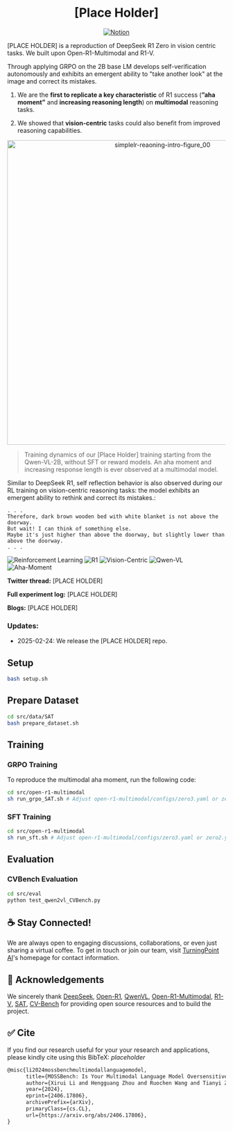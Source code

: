 <div align="center">

# [Place Holder]

[![Notion](https://img.shields.io/badge/Notion-%23000000.svg?style=for-the-badge&logo=notion&logoColor=white)](https://hkust-nlp.notion.site/simplerl-reason)

</div>


[PLACE HOLDER] is a reproduction of DeepSeek R1 Zero in vision centric tasks. We built upon Open-R1-Multimodal and R1-V.

Through applying GRPO on the 2B base LM develops self-verification autonomously and exhibits an emergent ability to "take another look" at the image and correct its mistakes.

1. We are the **first to replicate a key characteristic** of R1 success (**”aha moment”** and **increasing reasoning length**) on **multimodal** reasoning tasks.

2. We showed that **vision-centric** tasks could also benefit from improved reasoning capabilities.  

<div align="center">
<img src="https://multimodal-r1.s3.us-west-1.amazonaws.com/Training_Steps.png" width="700" alt="simplelr-reaoning-intro-figure_00">
</div>

> Training dynamics of our [Place Holder] training starting from the Qwen-VL-2B, without SFT or reward models. An aha moment and increasing response length is ever observed at a multimodal model.

Similar to DeepSeek R1, self reflection behavior is also observed during our RL training on vision-centric reasoning tasks: the model exhibits an emergent ability to rethink and correct its mistakes.:

```
. . .
Therefore, dark brown wooden bed with white blanket is not above the doorway.
But wait! I can think of something else.
Maybe it's just higher than above the doorway, but slightly lower than above the doorway.
. . .
```

![Reinforcement Learning](https://img.shields.io/badge/Algo-Reinforcement--Learning-red) 
![R1](https://img.shields.io/badge/Algo-R1-red) 
![Vision-Centric](https://img.shields.io/badge/Task-Vision--Perception-yellow) 
![Qwen-VL](https://img.shields.io/badge/Model-Qwen--VL-green)
![Aha-Moment](https://img.shields.io/badge/Analysis-Aha--moment-green) 

**Twitter thread:** [PLACE HOLDER]

**Full experiment log:** [PLACE HOLDER]

**Blogs:** [PLACE HOLDER]

### Updates:
- 2025-02-24: We release the [PLACE HOLDER] repo.


## Setup

```bash
bash setup.sh
```
## Prepare Dataset

```bash
cd src/data/SAT
bash prepare_dataset.sh
```

## Training

### GRPO Training
To reproduce the multimodal aha moment, run the following code:
```bash
cd src/open-r1-multimodal
sh run_grpo_SAT.sh # Adjust open-r1-multimodal/configs/zero3.yaml or zero2.yaml accordingly
```

### SFT Training

```bash
cd src/open-r1-multimodal
sh run_sft.sh # Adjust open-r1-multimodal/configs/zero3.yaml or zero2.yaml accordingly
```

## Evaluation

### CVBench Evaluation
```bash
cd src/eval
python test_qwen2vl_CVBench.py 
```


## :coffee: Stay Connected!

We are always open to engaging discussions, collaborations, or even just sharing a virtual coffee. To get in touch or join our team, visit [TurningPoint AI](https://www.turningpoint-ai.com/)'s homepage for contact information.

## 📖 Acknowledgements

We sincerely thank [DeepSeek](https://github.com/deepseek-ai/DeepSeek-R1), [Open-R1](https://github.com/huggingface/open-r1), [QwenVL](https://github.com/QwenLM/Qwen2.5-VL), [Open-R1-Multimodal](https://github.com/EvolvingLMMs-Lab/open-r1-multimodal), [R1-V](https://github.com/Deep-Agent/R1-V), [SAT](https://arxiv.org/abs/2412.07755), [CV-Bench](https://cambrian-mllm.github.io/) for providing open source resources and to build the project. 

## :white_check_mark: Cite

If you find our research useful for your your research and applications, please kindly cite using this BibTeX: *placeholder*

```latex
@misc{li2024mossbenchmultimodallanguagemodel,
      title={MOSSBench: Is Your Multimodal Language Model Oversensitive to Safe Queries?}, 
      author={Xirui Li and Hengguang Zhou and Ruochen Wang and Tianyi Zhou and Minhao Cheng and Cho-Jui Hsieh},
      year={2024},
      eprint={2406.17806},
      archivePrefix={arXiv},
      primaryClass={cs.CL},
      url={https://arxiv.org/abs/2406.17806}, 
}
```

